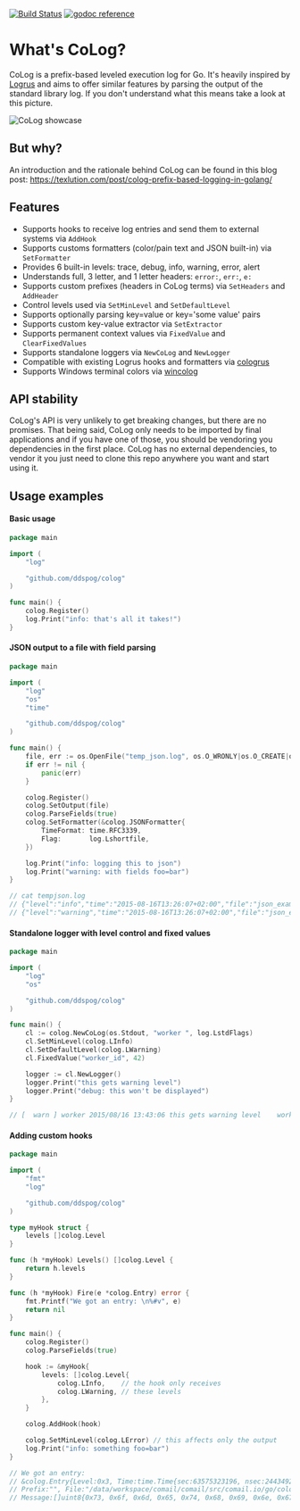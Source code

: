 [![Build Status](https://travis-ci.org/ddspog/colog.svg?branch=master)](https://travis-ci.org/ddspog/colog)&nbsp;[![godoc reference](https://godoc.org/ddspog/colog?status.png)](https://godoc.org/ddspog/colog)

# What's CoLog?

CoLog is a prefix-based leveled execution log for Go. It's heavily inspired by [Logrus](https://github.com/Sirupsen/logrus) and aims to offer similar features by parsing the output of the standard library log. If you don't understand what this means take a look at this picture.

![CoLog showcase](http://i.imgur.com/jx9pu1b.png)

## But why?

An introduction and the rationale behind CoLog can be found in this blog post: https://texlution.com/post/colog-prefix-based-logging-in-golang/

## Features

* Supports hooks to receive log entries and send them to external systems via `AddHook`
* Supports customs formatters (color/pain text and JSON built-in) via `SetFormatter`
* Provides 6 built-in levels: trace, debug, info, warning, error, alert
* Understands full, 3 letter, and 1 letter headers: `error:`, `err:`, `e:`
* Supports custom prefixes (headers in CoLog terms) via `SetHeaders` and `AddHeader`
* Control levels used via `SetMinLevel` and `SetDefaultLevel`
* Supports optionally parsing key=value or key='some value' pairs
* Supports custom key-value extractor via `SetExtractor`
* Supports permanent context values via `FixedValue` and `ClearFixedValues`
* Supports standalone loggers via `NewCoLog` and `NewLogger`
* Compatible with existing Logrus hooks and formatters via [cologrus](https://github.com/comail/cologrus)
* Supports Windows terminal colors via [wincolog](https://github.com/comail/wincolog)

## API stability

CoLog's API is very unlikely to get breaking changes, but there are no promises. That being said, CoLog only needs to be imported by final applications and if you have one of those, you should be vendoring you dependencies in the first place. CoLog has no external dependencies, to vendor it you just need to clone this repo anywhere you want and start using it.

## Usage examples

#### Basic usage

```go
package main

import (
	"log"

	"github.com/ddspog/colog"
)

func main() {
	colog.Register()
	log.Print("info: that's all it takes!")
}
```

#### JSON output to a file with field parsing

```go
package main

import (
	"log"
	"os"
	"time"

	"github.com/ddspog/colog"
)

func main() {
	file, err := os.OpenFile("temp_json.log", os.O_WRONLY|os.O_CREATE|os.O_TRUNC, 0777)
	if err != nil {
		panic(err)
	}

	colog.Register()
	colog.SetOutput(file)
	colog.ParseFields(true)
	colog.SetFormatter(&colog.JSONFormatter{
		TimeFormat: time.RFC3339,
		Flag:       log.Lshortfile,
	})

	log.Print("info: logging this to json")
	log.Print("warning: with fields foo=bar")
}

// cat tempjson.log
// {"level":"info","time":"2015-08-16T13:26:07+02:00","file":"json_example.go","line":24,"message":"logging this to json"}
// {"level":"warning","time":"2015-08-16T13:26:07+02:00","file":"json_example.go","line":25,"message":"with fields","fields":{"foo":"bar"}}
```

#### Standalone logger with level control and fixed values

```go
package main

import (
	"log"
	"os"

	"github.com/ddspog/colog"
)

func main() {
	cl := colog.NewCoLog(os.Stdout, "worker ", log.LstdFlags)
	cl.SetMinLevel(colog.LInfo)
	cl.SetDefaultLevel(colog.LWarning)
	cl.FixedValue("worker_id", 42)

	logger := cl.NewLogger()
	logger.Print("this gets warning level")
	logger.Print("debug: this won't be displayed")
}

// [  warn ] worker 2015/08/16 13:43:06 this gets warning level    worker_id=42
```

#### Adding custom hooks

```go
package main

import (
	"fmt"
	"log"

	"github.com/ddspog/colog"
)

type myHook struct {
	levels []colog.Level
}

func (h *myHook) Levels() []colog.Level {
	return h.levels
}

func (h *myHook) Fire(e *colog.Entry) error {
	fmt.Printf("We got an entry: \n%#v", e)
	return nil
}

func main() {
	colog.Register()
	colog.ParseFields(true)

	hook := &myHook{
		levels: []colog.Level{
			colog.LInfo,    // the hook only receives
			colog.LWarning, // these levels
		},
	}

	colog.AddHook(hook)

	colog.SetMinLevel(colog.LError) // this affects only the output
	log.Print("info: something foo=bar")
}

// We got an entry:
// &colog.Entry{Level:0x3, Time:time.Time{sec:63575323196, nsec:244349216, loc:(*time.Location)(0x23f8c0)}, Host:"",
// Prefix:"", File:"/data/workspace/comail/comail/src/comail.io/go/colog/examples/hook_example.go", Line:37,
// Message:[]uint8{0x73, 0x6f, 0x6d, 0x65, 0x74, 0x68, 0x69, 0x6e, 0x67}, Fields:colog.Fields{"foo":"bar"}}%
```
